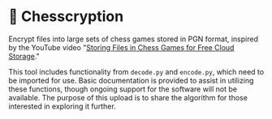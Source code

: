 # 🔑 Chesscryption

Encrypt files into large sets of chess games stored in PGN format, inspired by the YouTube video "[Storing Files in Chess Games for Free Cloud Storage](https://youtu.be/TUtafoC4-7k?feature=shared)."

This tool includes functionality from `decode.py` and `encode.py`, which need to be imported for use. Basic documentation is provided to assist in utilizing these functions, though ongoing support for the software will not be available. The purpose of this upload is to share the algorithm for those interested in exploring it further.
